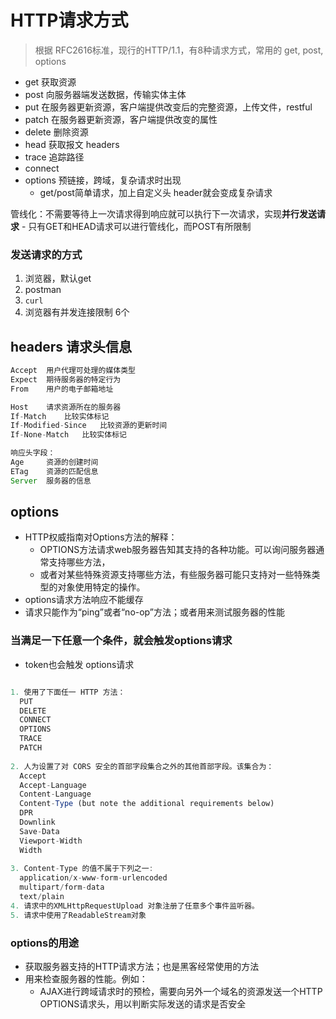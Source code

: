 # HTTP请求方式
> 根据 RFC2616标准，现行的HTTP/1.1，有8种请求方式，常用的 get, post, options

* get 获取资源
* post 向服务器端发送数据，传输实体主体
* put 在服务器更新资源，客户端提供改变后的完整资源，上传文件，restful
* patch 在服务器更新资源，客户端提供改变的属性
* delete 删除资源
* head 获取报文 headers
* trace 追踪路径
* connect
* options 预链接，跨域，复杂请求时出现
    - get/post简单请求，加上自定义头 header就会变成复杂请求
    

管线化：不需要等待上一次请求得到响应就可以执行下一次请求，实现**并行发送请求**
    - 只有GET和HEAD请求可以进行管线化，而POST有所限制


### 发送请求的方式
1. 浏览器，默认get
2. postman
3. `curl`
4. 浏览器有并发连接限制 6个


## headers 请求头信息

```jsx
Accept  用户代理可处理的媒体类型
Expect  期待服务器的特定行为
From    用户的电子邮箱地址

Host    请求资源所在的服务器
If-Match    比较实体标记
If-Modified-Since   比较资源的更新时间
If-None-Match   比较实体标记

响应头字段：
Age     资源的创建时间
ETag    资源的匹配信息
Server  服务器的信息
```


## options
* HTTP权威指南对Options方法的解释：
  * OPTIONS方法请求web服务器告知其支持的各种功能。可以询问服务器通常支持哪些方法，
  * 或者对某些特殊资源支持哪些方法，有些服务器可能只支持对一些特殊类型的对象使用特定的操作。
* options请求方法响应不能缓存
* 请求只能作为“ping”或者“no-op”方法；或者用来测试服务器的性能


### 当满足一下任意一个条件，就会触发options请求
* token也会触发 options请求
```jsx

1. 使用了下面任一 HTTP 方法： 
  PUT 
  DELETE 
  CONNECT 
  OPTIONS 
  TRACE 
  PATCH 
  
2. 人为设置了对 CORS 安全的首部字段集合之外的其他首部字段。该集合为： 
  Accept 
  Accept-Language 
  Content-Language 
  Content-Type (but note the additional requirements below) 
  DPR 
  Downlink 
  Save-Data 
  Viewport-Width 
  Width 
  
3. Content-Type 的值不属于下列之一: 
  application/x-www-form-urlencoded 
  multipart/form-data 
  text/plain 
4. 请求中的XMLHttpRequestUpload 对象注册了任意多个事件监听器。 
5. 请求中使用了ReadableStream对象
```

### options的用途
  * 获取服务器支持的HTTP请求方法；也是黑客经常使用的方法
  * 用来检查服务器的性能。例如：
    * AJAX进行跨域请求时的预检，需要向另外一个域名的资源发送一个HTTP OPTIONS请求头，用以判断实际发送的请求是否安全
